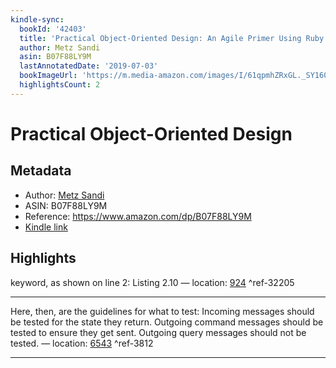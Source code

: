 ```yaml
---
kindle-sync:
  bookId: '42403'
  title: 'Practical Object-Oriented Design: An Agile Primer Using Ruby'
  author: Metz Sandi
  asin: B07F88LY9M
  lastAnnotatedDate: '2019-07-03'
  bookImageUrl: 'https://m.media-amazon.com/images/I/61qpmhZRxGL._SY160.jpg'
  highlightsCount: 2
---
```

# Practical Object-Oriented Design
## Metadata
* Author: [Metz Sandi](https://www.amazon.comundefined)
* ASIN: B07F88LY9M
* Reference: https://www.amazon.com/dp/B07F88LY9M
* [Kindle link](kindle://book?action=open&asin=B07F88LY9M)

## Highlights
keyword, as shown on line 2: Listing 2.10 — location: [924](kindle://book?action=open&asin=B07F88LY9M&location=924) ^ref-32205

---
Here, then, are the guidelines for what to test: Incoming messages should be tested for the state they return. Outgoing command messages should be tested to ensure they get sent. Outgoing query messages should not be tested. — location: [6543](kindle://book?action=open&asin=B07F88LY9M&location=6543) ^ref-3812

---
